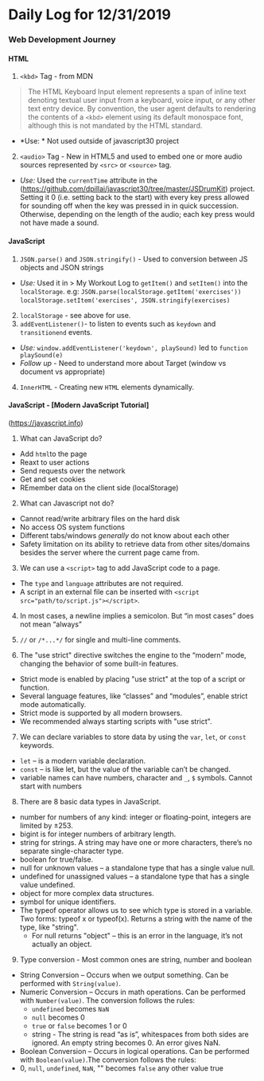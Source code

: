 # Daily Log for 12/31/2019
### Web Development Journey

#### HTML
1. `<kbd>` Tag - from MDN
> The HTML Keyboard Input element represents a span of inline text denoting textual user input from a keyboard, voice input, or any other text entry device. By convention, the user agent defaults to rendering the contents of a `<kbd>` element using its default monospace font, although this is not mandated by the HTML standard.
 - *Use: * Not used outside of javascript30 project

2. `<audio>` Tag - New in HTML5 and used to embed one or more audio sources represented by `<src>` or `<source>` tag.
 - *Use:* Used the `currentTime` attribute in the (https://github.com/dpillai/javascript30/tree/master/JSDrumKit) project. Setting it 0 (i.e.  setting back to the start) with every key press allowed for sounding off when the key was pressed in in quick succession. Otherwise, depending on the length of the audio; each key press would not have made a sound.

#### JavaScript
1. `JSON.parse()` and `JSON.stringify()` - Used  to conversion between JS objects and JSON strings
  - *Use:* Used it in > My Workout Log to `getItem()` and `setItem()` into the `localStorage`. e.g:
  `JSON.parse(localStorage.getItem('exercises'))`
  `localStorage.setItem('exercises', JSON.stringify(exercises)`
2. `localStorage` - see above for use.
3. `addEventListener()`- to listen to events such as `keydown` and `transitionend` events.
 - *Use:*
 `window.addEventListener('keydown', playSound)` led to `function playSound(e)`
 - *Follow up* - Need to understand more about Target (window vs document vs appropriate)
 4. `InnerHTML` - Creating new `HTML` elements dynamically.

#### JavaScript - [Modern JavaScript Tutorial]
(https://javascript.info)
1. What can JavaScript do?
 - Add `html`to the page
 - Reaxt to user actions
 - Send requests over the network
 - Get and set cookies
 - REmember data on the client side (localStorage)

2. What can Javascript not do?
 - Cannot read/write arbitrary files on the hard disk
 - No access OS system functions
 - Different tabs/windows *generally* do not know about each other
 - Safety limitation on its ability to retrieve data from other sites/domains besides the server where the current page came from.

3. We can use a `<script>` tag to add JavaScript code to a page.
 - The `type` and `language` attributes are not required.
 - A script in an external file can be inserted with `<script src="path/to/script.js"></script>`.

4. In most cases, a newline implies a semicolon. But “in most cases” does not mean “always”

5. `//` or `/*...*/` for single and multi-line comments.

6. The "use strict" directive switches the engine to the “modern” mode, changing the behavior of some built-in features.
 - Strict mode is enabled by placing "use strict" at the top of a script or function.
 - Several language features, like “classes” and “modules”, enable strict mode automatically.
 - Strict mode is supported by all modern browsers.
 - We recommended always starting scripts with "use strict".

7. We can declare variables to store data by using the `var`, `let`, or `const` keywords.
 - `let` – is a modern variable declaration.
 - `const` – is like let, but the value of the variable can’t be changed.
 - variable names can have numbers, character and `_`, `$` symbols. Cannot start with numbers

8. There are 8 basic data types in JavaScript.

 - number for numbers of any kind: integer or floating-point, integers are limited by ±253.
 - bigint is for integer numbers of arbitrary length.
 - string for strings. A string may have one or more characters, there’s no separate single-character type.
 - boolean for true/false.
 - null for unknown values – a standalone type that has a single value null.
 - undefined for unassigned values – a standalone type that has a single value undefined.
 - object for more complex data structures.
 - symbol for unique identifiers.
 - The typeof operator allows us to see which type is stored in a variable. Two forms: typeof x or typeof(x). Returns a string with the name of the type, like "string".
    - For null returns "object" – this is an error in the language, it’s not actually an object.

9. Type conversion - Most common ones are string, number and boolean
 - String Conversion – Occurs when we output something. Can be performed with `String(value)`.
 - Numeric Conversion – Occurs in math operations. Can be performed with `Number(value)`. The conversion follows the rules:
    - `undefined` becomes `NaN`
    - `null` becomes 0
    - `true` or `false` becomes 1 or 0
    - string - The string is read “as is”, whitespaces from both sides are ignored. An empty string becomes 0. An error gives NaN.
 - Boolean Conversion – Occurs in logical operations. Can be performed with `Boolean(value)`.The conversion follows the rules:
  - 0, `null`, `undefined`, `NaN`, ""	becomes `false` any other value	true
